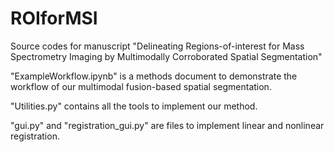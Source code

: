 # ROIforMSI
Source codes for manuscript "Delineating Regions-of-interest for Mass Spectrometry Imaging by Multimodally Corroborated Spatial Segmentation"


"ExampleWorkflow.ipynb" is a methods document to demonstrate the workflow of our multimodal fusion-based spatial segmentation.


"Utilities.py" contains all the tools to implement our method.


"gui.py" and "registration_gui.py" are files to implement linear and nonlinear registration.
